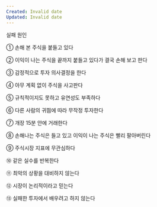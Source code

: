 ```yaml
---
Created: Invalid date
Updated: Invalid date
---
```

실패 원인

① 손해 본 주식을 붙들고 있다

② 이익이 나는 주식을 끝까지 붙들고 있다가 결국 손해 보고 판다

③ 감정적으로 투자 의사결정을 한다

④ 아무 계획 없이 주식을 사고판다

⑤ 규칙적이지도 못하고 유연성도 부족하다

⑥ 다른 사람의 귀띔에 따라 무작정 투자한다

⑦ 개장 15분 안에 거래한다

⑧ 손해나는 주식은 들고 있고 이익이 나는 주식은 빨리 팔아버린다

⑨ 주식시장 지표에 무관심하다

⑩ 같은 실수를 반복한다

⑪ 최악의 상황을 대비하지 않는다

⑫ 시장이 논리적이라고 믿는다

⑬ 실패한 투자에서 배우려고 하지 않는다